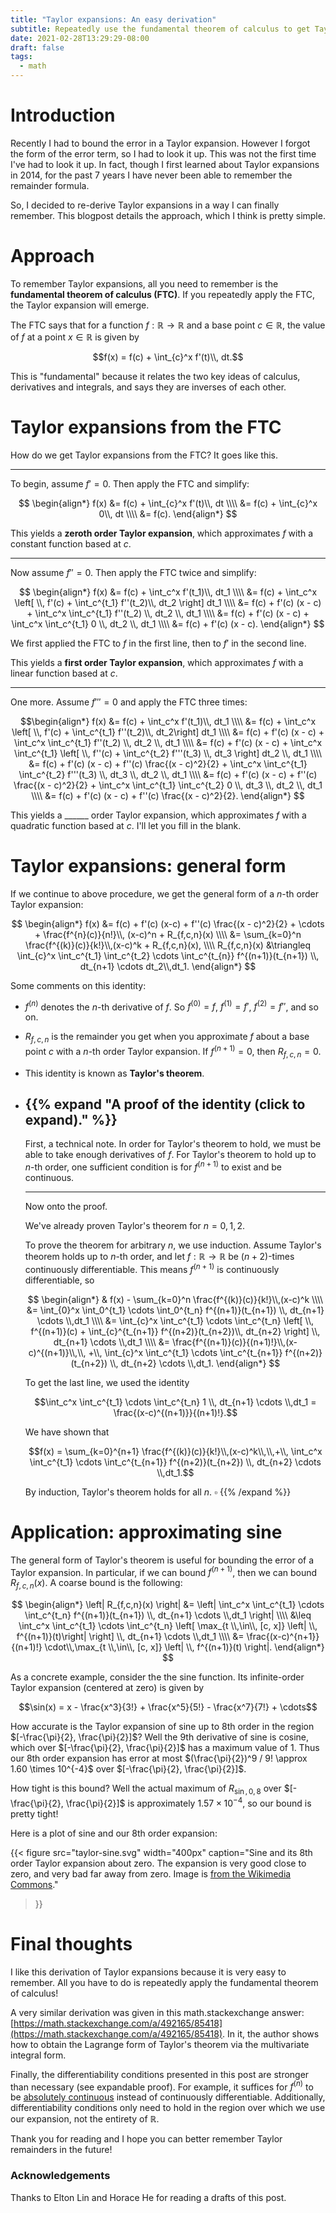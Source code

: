 ```yaml
---
title: "Taylor expansions: An easy derivation"
subtitle: Repeatedly use the fundamental theorem of calculus to get Taylor expansions.
date: 2021-02-28T13:29:29-08:00
draft: false
tags:
  - math
---
```


# Introduction

Recently I had to bound the error in a Taylor expansion. However I forgot the form of the error term, so I had to look it up. This was not the first time I've had to look it up. In fact, though I first learned about Taylor expansions in 2014, for the past 7 years I have never been able to remember the remainder formula.

So, I decided to re-derive Taylor expansions in a way I can finally remember. This blogpost details the approach, which I think is pretty simple.

# Approach

To remember Taylor expansions, all you need to remember is the **fundamental theorem of calculus (FTC)**. If you repeatedly apply the FTC, the Taylor expansion will emerge.

The FTC says that for a function
$f: \mathbb{R} \to \mathbb{R}$
and a base point $c \in \mathbb{R}$,
the value of $f$ at a point $x \in \mathbb{R}$ is given by

$$f(x) = f(c) + \int_{c}^x f'(t)\\, dt.$$

This is "fundamental" because it relates the two key ideas of calculus, derivatives and integrals, and says they are inverses of each other.

# Taylor expansions from the FTC

How do we get Taylor expansions from the FTC? It goes like this.

---

To begin, assume $f' = 0$. Then apply the FTC and simplify:

$$
\begin{align*}
f(x)
&= f(c) + \int_{c}^x f'(t)\\, dt \\\\
&= f(c) + \int_{c}^x 0\\, dt \\\\
&= f(c).
\end{align*}
$$

This yields a **zeroth order Taylor expansion**, which approximates $f$ with a constant function based at $c$.

---

Now assume $f'' = 0$. Then apply the FTC twice and simplify:

$$
\begin{align*}
f(x)
&= f(c) + \int_c^x f'(t_1)\\, dt_1 \\\\
&= f(c) + \int_c^x \left[ \\, f'(c) + \int_c^{t_1} f''(t_2)\\, dt_2 \right] dt_1 \\\\
&= f(c) + f'(c) (x - c) + \int_c^x \int_c^{t_1} f''(t_2) \\, dt_2 \\, dt_1 \\\\
&= f(c) + f'(c) (x - c) + \int_c^x \int_c^{t_1} 0 \\, dt_2 \\, dt_1 \\\\
&= f(c) + f'(c) (x - c).
\end{align*}
$$

We first applied the FTC to $f$ in the first line, then to $f'$ in the second line.

This yields a **first order Taylor expansion**, which approximates $f$ with a linear function based at $c$.

---

One more. Assume $f''' = 0$ and apply the FTC three times:

$$\begin{align*}
f(x)
&= f(c) + \int_c^x f'(t_1)\\, dt_1 \\\\
&= f(c) + \int_c^x \left[ \\, f'(c) + \int_c^{t_1} f''(t_2)\\, dt_2\right] dt_1 \\\\
&= f(c) + f'(c) (x - c) + \int_c^x \int_c^{t_1} f''(t_2) \\, dt_2 \\, dt_1 \\\\
&= f(c) + f'(c) (x - c) + \int_c^x \int_c^{t_1} \left[ \\, f''(c) + \int_c^{t_2} f'''(t_3) \\, dt_3 \right] dt_2 \\, dt_1 \\\\
&= f(c) + f'(c) (x - c) + f''(c) \frac{(x - c)^2}{2} + \int_c^x \int_c^{t_1} \int_c^{t_2} f'''(t_3) \\, dt_3 \\, dt_2 \\, dt_1 \\\\
&= f(c) + f'(c) (x - c) + f''(c) \frac{(x - c)^2}{2} + \int_c^x \int_c^{t_1} \int_c^{t_2} 0 \\, dt_3 \\, dt_2 \\, dt_1 \\\\
&= f(c) + f'(c) (x - c) + f''(c) \frac{(x - c)^2}{2}.
\end{align*}
$$

This yields a ______ order Taylor expansion, which approximates $f$ with a quadratic function based at $c$. I'll let you fill in the blank.

# Taylor expansions: general form

If we continue to above procedure, we get the general form of a $n$-th order Taylor expansion:

$$
\begin{align*}
f(x) &=  f(c) + f'(c) (x-c) + f''(c) \frac{(x - c)^2}{2} + \cdots + \frac{f^{n}(c)}{n!}\\, (x-c)^n + R_{f,c,n}(x) \\\\
&= \sum_{k=0}^n \frac{f^{(k)}(c)}{k!}\\,(x-c)^k + R_{f,c,n}(x), \\\\
R_{f,c,n}(x) &\triangleq \int_{c}^x \int_c^{t_1} \int_c^{t_2} \cdots \int_c^{t_{n}}  f^{(n+1)}(t_{n+1}) \\, dt_{n+1} \cdots dt_2\\,dt_1.
\end{align*}
$$

Some comments on this identity:

- $f^{(n)}$ denotes the $n$-th derivative of $f$. So $f^{(0)} = f$, $f^{(1)} = f'$, $f^{(2)} = f''$, and so on.
- $R_{f,c,n}$ is the remainder you get when you approximate $f$ about a base point $c$ with a $n$-th order Taylor expansion. If $f^{(n + 1)} = 0$, then $R_{f,c,n} = 0$.
- This identity is known as **Taylor's theorem**.
- {{% expand "A proof of the identity (click to expand)." %}}
    ---

    First, a technical note. In order for Taylor's theorem to hold, we must be able to take enough derivatives of $f$. For Taylor's theorem to hold up to $n$-th order, one sufficient condition is for $f^{(n + 1)}$ to exist and be continuous.

    ---

    Now onto the proof.

    We've already proven Taylor's theorem for $n = 0, 1, 2$.

    To prove the theorem for arbitrary $n$, we use induction. Assume Taylor's theorem holds up to $n$-th order, and let $f: \mathbb{R} \to \mathbb{R}$ be $(n+2)$-times continuously differentiable. This means $f^{(n+1)}$ is continuously differentiable, so

    $$
    \begin{align*}
    & f(x) - \sum_{k=0}^n \frac{f^{(k)}(c)}{k!}\\,(x-c)^k \\\\
    &= \int_{0}^x \int_0^{t_1} \cdots \int_0^{t_n}  f^{(n+1)}(t_{n+1}) \\, dt_{n+1} \cdots \\,dt_1 \\\\
    &= \int_{c}^x \int_c^{t_1} \cdots \int_c^{t_n} \left[ \\, f^{(n+1)}(c) + \int_{c}^{t_{n+1}} f^{(n+2)}(t_{n+2})\\, dt_{n+2} \right] \\, dt_{n+1} \cdots \\,dt_1 \\\\
    &= \frac{f^{(n+1)}(c)}{(n+1)!}\\,(x-c)^{(n+1)}\\,\\, +\\, \int_{c}^x \int_c^{t_1} \cdots \int_c^{t_{n+1}}  f^{(n+2)}(t_{n+2}) \\, dt_{n+2} \cdots \\,dt_1.
    \end{align*}
    $$

    To get the last line, we used the identity

    $$\int_c^x \int_c^{t_1} \cdots \int_c^{t_n}  1 \\, dt_{n+1} \cdots \\,dt_1
    = \frac{(x-c)^{(n+1)}}{(n+1)!}.$$

    We have shown that

    $$f(x) = \sum_{k=0}^{n+1} \frac{f^{(k)}(c)}{k!}\\,(x-c)^k\\,\\,+\\, \int_c^x \int_c^{t_1} \cdots \int_c^{t_{n+1}}  f^{(n+2)}(t_{n+2}) \\, dt_{n+2} \cdots \\,dt_1.$$

    By induction, Taylor's theorem holds for all $n$. $\square$
  {{% /expand %}}

# Application: approximating sine

The general form of Taylor's theorem is useful for bounding the error of a Taylor expansion. In particular, if we can bound $f^{(n + 1)}$, then we can bound $R_{f,c,n}(x)$. A coarse bound is the following:

$$
\begin{align*}
\left| R_{f,c,n}(x) \right|
&= \left| \int_c^x \int_c^{t_1} \cdots \int_c^{t_n}  f^{(n+1)}(t_{n+1}) \\, dt_{n+1} \cdots \\,dt_1 \right| \\\\
&\leq \int_c^x \int_c^{t_1} \cdots \int_c^{t_n} \left[ \max_{t \\,\in\\, [c, x]} \left| \\, f^{(n+1)}(t)\right| \right] \\, dt_{n+1} \cdots \\,dt_1 \\\\
&= \frac{(x-c)^{n+1}}{(n+1)!} \cdot\\,\max_{t \\,\in\\, [c, x]} \left| \\, f^{(n+1)}(t) \right|.
\end{align*}
$$

As a concrete example, consider the the sine function. Its infinite-order Taylor expansion (centered at zero) is given by

$$\sin(x) = x - \frac{x^3}{3!} + \frac{x^5}{5!} - \frac{x^7}{7!} + \cdots$$

How accurate is the Taylor expansion of sine up to 8th order in the region $[-\frac{\pi}{2}, \frac{\pi}{2}]$? Well the 9th derivative of sine is cosine, which over $[-\frac{\pi}{2}, \frac{\pi}{2}]$ has a maximum value of $1$. Thus our 8th order expansion has error at most $(\frac{\pi}{2})^9 / 9! \approx 1.60 \times 10^{-4}$ over $[-\frac{\pi}{2}, \frac{\pi}{2}]$.

How tight is this bound? Well the actual maximum of $R_{\sin, 0, 8}$ over $[-\frac{\pi}{2}, \frac{\pi}{2}]$ is approximately $1.57 \times 10^{-4}$, so our bound is pretty tight!

Here is a plot of sine and our 8th order expansion:

{{<
    figure
    src="taylor-sine.svg"
    width="400px"
    caption="Sine and its 8th order Taylor expansion about zero. The expansion is very good close to zero, and very bad far away from zero. Image is [from the Wikimedia Commons](https://commons.wikimedia.org/w/index.php?curid=825819)."
>}}

# Final thoughts

I like this derivation of Taylor expansions because it is very easy to remember. All you have to do is repeatedly apply the fundamental theorem of calculus!

A very similar derivation was given in this math.stackexchange answer: [https://math.stackexchange.com/a/492165/85418](https://math.stackexchange.com/a/492165/85418). In it, the author shows how to obtain the Lagrange form of Taylor's theorem via the multivariate integral form.

Finally, the differentiability conditions presented in this post are stronger than necessary (see expandable proof). For example, it suffices for $f^{(n)}$ to be [absolutely continuous](https://en.wikipedia.org/wiki/Absolute_continuity) instead of continuously differentiable. Additionally, differentiability conditions only need to hold in the region over which we use our expansion, not the entirety of $\mathbb{R}$.

Thank you for reading and I hope you can better remember Taylor remainders in the future!

### Acknowledgements

Thanks to Elton Lin and Horace He for reading a drafts of this post.
